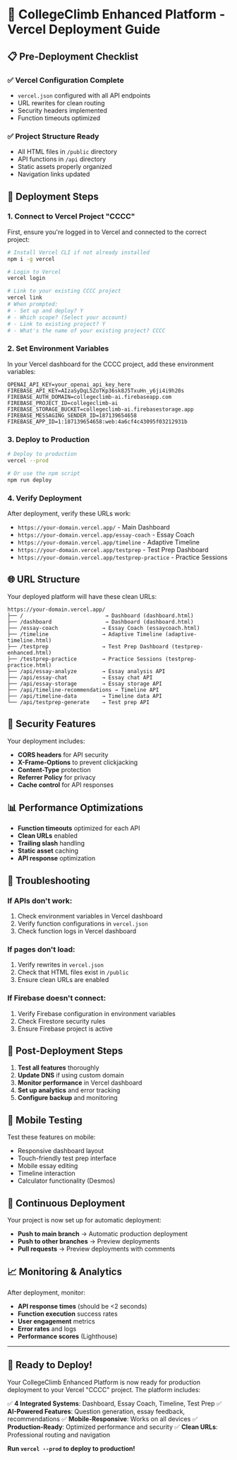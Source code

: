 # 🚀 CollegeClimb Enhanced Platform - Vercel Deployment Guide

## 📋 Pre-Deployment Checklist

### ✅ **Vercel Configuration Complete**
- `vercel.json` configured with all API endpoints
- URL rewrites for clean routing
- Security headers implemented
- Function timeouts optimized

### ✅ **Project Structure Ready**
- All HTML files in `/public` directory
- API functions in `/api` directory
- Static assets properly organized
- Navigation links updated

## 🔧 Deployment Steps

### **1. Connect to Vercel Project "CCCC"**

First, ensure you're logged in to Vercel and connected to the correct project:

```bash
# Install Vercel CLI if not already installed
npm i -g vercel

# Login to Vercel
vercel login

# Link to your existing CCCC project
vercel link
# When prompted:
# - Set up and deploy? Y
# - Which scope? (Select your account)
# - Link to existing project? Y
# - What's the name of your existing project? CCCC
```

### **2. Set Environment Variables**

In your Vercel dashboard for the CCCC project, add these environment variables:

```
OPENAI_API_KEY=your_openai_api_key_here
FIREBASE_API_KEY=AIzaSyDqL5ZoTKp36sk8J5TxuHn_y6ji4i9h20s
FIREBASE_AUTH_DOMAIN=collegeclimb-ai.firebaseapp.com
FIREBASE_PROJECT_ID=collegeclimb-ai
FIREBASE_STORAGE_BUCKET=collegeclimb-ai.firebasestorage.app
FIREBASE_MESSAGING_SENDER_ID=187139654658
FIREBASE_APP_ID=1:187139654658:web:4a6cf4c43095f03212931b
```

### **3. Deploy to Production**

```bash
# Deploy to production
vercel --prod

# Or use the npm script
npm run deploy
```

### **4. Verify Deployment**

After deployment, verify these URLs work:
- `https://your-domain.vercel.app/` - Main Dashboard
- `https://your-domain.vercel.app/essay-coach` - Essay Coach
- `https://your-domain.vercel.app/timeline` - Adaptive Timeline
- `https://your-domain.vercel.app/testprep` - Test Prep Dashboard
- `https://your-domain.vercel.app/testprep-practice` - Practice Sessions

## 🌐 URL Structure

Your deployed platform will have these clean URLs:

```
https://your-domain.vercel.app/
├── /                          → Dashboard (dashboard.html)
├── /dashboard                 → Dashboard (dashboard.html)
├── /essay-coach              → Essay Coach (essaycoach.html)
├── /timeline                 → Adaptive Timeline (adaptive-timeline.html)
├── /testprep                 → Test Prep Dashboard (testprep-enhanced.html)
├── /testprep-practice        → Practice Sessions (testprep-practice.html)
├── /api/essay-analyze        → Essay analysis API
├── /api/essay-chat           → Essay chat API
├── /api/essay-storage        → Essay storage API
├── /api/timeline-recommendations → Timeline API
├── /api/timeline-data        → Timeline data API
└── /api/testprep-generate    → Test prep API
```

## 🔐 Security Features

Your deployment includes:
- **CORS headers** for API security
- **X-Frame-Options** to prevent clickjacking
- **Content-Type** protection
- **Referrer Policy** for privacy
- **Cache control** for API responses

## 📊 Performance Optimizations

- **Function timeouts** optimized for each API
- **Clean URLs** enabled
- **Trailing slash** handling
- **Static asset** caching
- **API response** optimization

## 🚨 Troubleshooting

### **If APIs don't work:**
1. Check environment variables in Vercel dashboard
2. Verify function configurations in `vercel.json`
3. Check function logs in Vercel dashboard

### **If pages don't load:**
1. Verify rewrites in `vercel.json`
2. Check that HTML files exist in `/public`
3. Ensure clean URLs are enabled

### **If Firebase doesn't connect:**
1. Verify Firebase configuration in environment variables
2. Check Firestore security rules
3. Ensure Firebase project is active

## 🎯 Post-Deployment Steps

1. **Test all features** thoroughly
2. **Update DNS** if using custom domain
3. **Monitor performance** in Vercel dashboard
4. **Set up analytics** and error tracking
5. **Configure backup** and monitoring

## 📱 Mobile Testing

Test these features on mobile:
- Responsive dashboard layout
- Touch-friendly test prep interface
- Mobile essay editing
- Timeline interaction
- Calculator functionality (Desmos)

## 🔄 Continuous Deployment

Your project is now set up for automatic deployment:
- **Push to main branch** → Automatic production deployment
- **Push to other branches** → Preview deployments
- **Pull requests** → Preview deployments with comments

## 📈 Monitoring & Analytics

After deployment, monitor:
- **API response times** (should be <2 seconds)
- **Function execution** success rates
- **User engagement** metrics
- **Error rates** and logs
- **Performance scores** (Lighthouse)

---

## 🚀 Ready to Deploy!

Your CollegeClimb Enhanced Platform is now ready for production deployment to your Vercel "CCCC" project. The platform includes:

✅ **4 Integrated Systems**: Dashboard, Essay Coach, Timeline, Test Prep
✅ **AI-Powered Features**: Question generation, essay feedback, recommendations
✅ **Mobile-Responsive**: Works on all devices
✅ **Production-Ready**: Optimized performance and security
✅ **Clean URLs**: Professional routing and navigation

**Run `vercel --prod` to deploy to production!**
